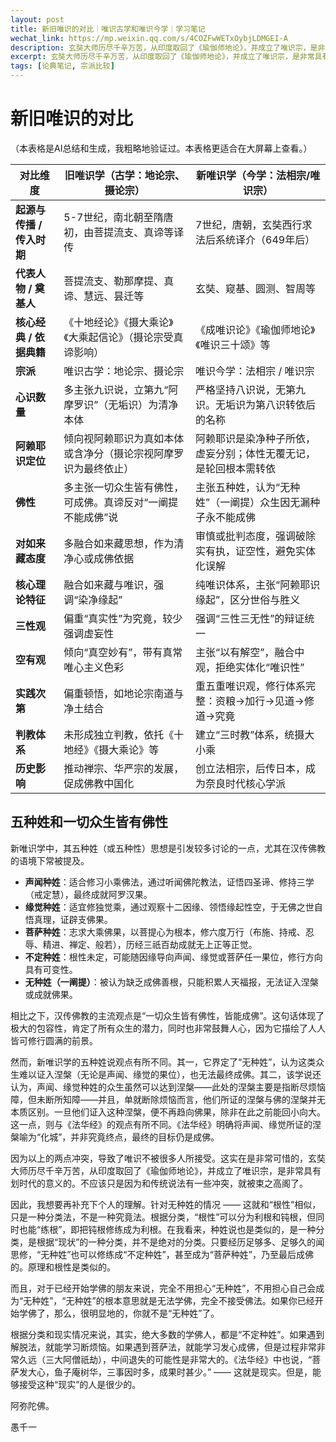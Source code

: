```yaml
---
layout: post
title: 新旧唯识的对比｜唯识古学和唯识今学｜学习笔记
wechat_link: https://mp.weixin.qq.com/s/4COZFwWETxOybjLDMGEI-A
description: 玄奘大师历尽千辛万苦，从印度取回了《瑜伽师地论》，并成立了唯识宗，是非常具有划时代的意义的。不应该只是因为和传统说法有一些冲突，就被束之高阁了。
excerpt: 玄奘大师历尽千辛万苦，从印度取回了《瑜伽师地论》，并成立了唯识宗，是非常具有划时代的意义的。不应该只是因为和传统说法有一些冲突，就被束之高阁了。
tags: [论典笔记, 宗派比较]
---
```


# 新旧唯识的对比

（本表格是AI总结和生成，我粗略地验证过。本表格更适合在大屏幕上查看。）

| **对比维度**       | **旧唯识学（古学：地论宗、摄论宗）**                          | **新唯识学（今学：法相宗/唯识宗）**                          |
|--------------------|-------------------------------------------------------------|-------------------------------------------------------------|
| **起源与传播 / 传入时期** | 5-7世纪，南北朝至隋唐初，由菩提流支、真谛等译传                          | 7世纪，唐朝，玄奘西行求法后系统译介（649年后）              |
| **代表人物 / 奠基人**   | 菩提流支、勒那摩提、真谛、慧远、昙迁等                                  | 玄奘、窥基、圆测、智周等                                      |
| **核心经典 / 依据典籍** | 《十地经论》《摄大乘论》《大乘起信论》（摄论宗受真谛影响）             | 《成唯识论》《瑜伽师地论》《唯识三十颂》等                   |
| **宗派**             | 唯识古学：地论宗、摄论宗                                       | 唯识今学：法相宗 / 唯识宗                                     |
| **心识数量**         | 多主张九识说，立第九“阿摩罗识”（无垢识）为清净本体                   | 严格坚持八识说，无第九识。无垢识为第八识转依后的名称         |
| **阿赖耶识定位**     | 倾向视阿赖耶识为真如本体或含净分（摄论宗视阿摩罗识为最终依止）          | 阿赖耶识是染净种子所依，虚妄分别；体性无覆无记，是轮回根本需转依 |
| **佛性**             | 多主张一切众生皆有佛性，可成佛。真谛反对“一阐提不能成佛”说              | 主张五种姓，认为“无种姓”（一阐提）众生因无漏种子永不能成佛   |
| **对如来藏态度**     | 多融合如来藏思想，作为清净心或成佛依据                                 | 审慎或批判态度，强调破除实有执，证空性，避免实体化误解       |
| **核心理论特征**     | 融合如来藏与唯识，强调“染净缘起”                                       | 纯唯识体系，主张“阿赖耶识缘起”，区分世俗与胜义                  |
| **三性观**           | 偏重“真实性”为究竟，较少强调虚妄性                                   | 强调“三性三无性”的辩证统一                                  |
| **空有观**           | 倾向“真空妙有”，带有真常唯心主义色彩                                 | 主张“以有解空”，融合中观，拒绝实体化“唯识性”                   |
| **实践次第**         | 偏重顿悟，如地论宗南道与净土结合                                     | 重五重唯识观，修行体系完整：资粮→加行→见道→修道→究竟         |
| **判教体系**         | 未形成独立判教，依托《十地经》《摄大乘论》等                          | 建立“三时教”体系，统摄大小乘                                  |
| **历史影响**         | 推动禅宗、华严宗的发展，促成佛教中国化                               | 创立法相宗，后传日本，成为奈良时代核心学派                     |

## 五种姓和一切众生皆有佛性

新唯识学中，其五种姓（或五种性）思想是引发较多讨论的一点，尤其在汉传佛教的语境下常被提及。

*   **声闻种姓**：适合修习小乘佛法，通过听闻佛陀教法，证悟四圣谛、修持三学（戒定慧），最终成就阿罗汉果。
*   **缘觉种姓**：适宜修独觉乘，通过观察十二因缘、领悟缘起性空，于无佛之世自悟真理，证辟支佛果。
*   **菩萨种姓**：志求大乘佛果，以菩提心为根本，修六度万行（布施、持戒、忍辱、精进、禅定、般若），历经三祇百劫成就无上正等正觉。
*   **不定种姓**：根性未定，可能随因缘导向声闻、缘觉或菩萨任一果位，修行方向具有可变性。
*   **无种姓（一阐提）**：被认为缺乏成佛善根，只能积累人天福报，无法证入涅槃或成就佛果。

相比之下，汉传佛教的主流观点是“一切众生皆有佛性，皆能成佛”。这句话体现了极大的包容性，肯定了所有众生的潜力，同时也非常鼓舞人心，因为它描绘了人人皆可修行圆满的前景。

然而，新唯识学的五种姓说观点有所不同。其一，它界定了“无种姓”，认为这类众生难以证入涅槃（无论是声闻、缘觉的果位），也无法最终成佛。其二，该学说还认为，声闻、缘觉种姓的众生虽然可以达到涅槃——此处的涅槃主要是指断尽烦恼障，但未断所知障——并且，单就断除烦恼而言，他们所证的涅槃与佛的涅槃并无本质区别。一旦他们证入这种涅槃，便不再趋向佛果，除非在此之前能回小向大。这一点，则与《法华经》的观点有所不同。《法华经》明确将声闻、缘觉所证的涅槃喻为“化城”，并非究竟终点，最终的目标仍是成佛。

因为以上的两点冲突，导致了唯识不被很多人所接受。这实在是非常可惜的，玄奘大师历尽千辛万苦，从印度取回了《瑜伽师地论》，并成立了唯识宗，是非常具有划时代的意义的。不应该只是因为和传统说法有一些冲突，就被束之高阁了。

因此，我想要再补充下个人的理解。针对无种姓的情况 —— 这就和“根性”相似，只是一种分类法，不是一种究竟法。根据分类，“根性”可以分为利根和钝根，但同时也能“练根”，即把钝根修练成为利根。在我看来，种姓说也是类似的，是一种分类，是根据“现状”的一种分类，并不是绝对的分类。只要经历足够多、足够久的闻思修，“无种姓”也可以修练成“不定种姓”，甚至成为“菩萨种姓”，乃至最后成佛的。原理和根性是类似的。

而且，对于已经开始学佛的朋友来说，完全不用担心“无种姓”，不用担心自己会成为“无种姓”，“无种姓”的根本意思就是无法学佛，完全不接受佛法。如果你已经开始学佛了，那么，很明显地的，你就不是“无种姓”了。

根据分类和现实情况来说，其实，绝大多数的学佛人，都是“不定种姓”。如果遇到解脱法，就能学习断烦恼。如果遇到菩萨法，就能学习发心成佛，但是过程非常非常久远（三大阿僧祇劫），中间退失的可能性是非常大的。《法华经》中也说，“菩萨发大心，鱼子庵树华，三事因时多，成果时甚少。” —— 这就是现实。但是，能够接受这种“现实”的人是很少的。


阿弥陀佛。

愚千一

